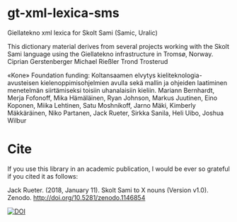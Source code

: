 # gt-xml-lexica-sms
Giellatekno xml lexica for Skolt Sami (Samic, Uralic)

This dictionary material derives from several projects working with the Skolt Sami language using the Giellatekno infrastructure in Tromsø, Norway.
Ciprian Gerstenberger
Michael Rießler
Trond Trosterud

«Kone» Foundation funding: Koltansaamen elvytys kieliteknologia-avusteisen kielenoppimisohjelmien avulla sekä mallin ja ohjeiden laatiminen menetelmän siirtämiseksi toisiin uhanalaisiin kieliin.
Mariann Bernhardt, Merja Fofonoff, Mika Hämäläinen, Ryan Johnson, Markus Juutinen, Eino Koponen, Miika Lehtinen, Satu Moshnikoff, Jarno Mäki, Kimberly Mäkkäräinen, Niko Partanen, Jack Rueter, Sirkka Sanila, Heli Uibo, Joshua Wilbur

# Cite
If you use this library in an academic publication, I would be ever so grateful if you cited it as follows:

Jack Rueter. (2018, January 11). Skolt Sami to X nouns (Version v1.0). Zenodo. http://doi.org/10.5281/zenodo.1146854

[![DOI](https://zenodo.org/badge/1146854.svg)](https://zenodo.org/badge/latestdoi/1146854)


